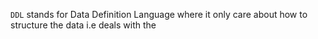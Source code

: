 `DDL` stands for Data Definition Language where it only care about how to structure the data i.e deals with the 